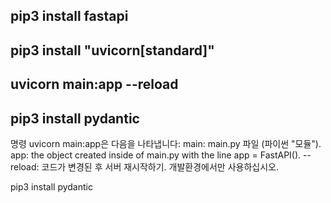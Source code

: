 ## pip3 install fastapi

## pip3 install "uvicorn[standard]"

## uvicorn main:app --reload

## pip3 install pydantic

명령 uvicorn main:app은 다음을 나타냅니다:
main: main.py 파일 (파이썬 "모듈").
app: the object created inside of main.py with the line app = FastAPI().
--reload: 코드가 변경된 후 서버 재시작하기. 개발환경에서만 사용하십시오.

pip3 install pydantic
